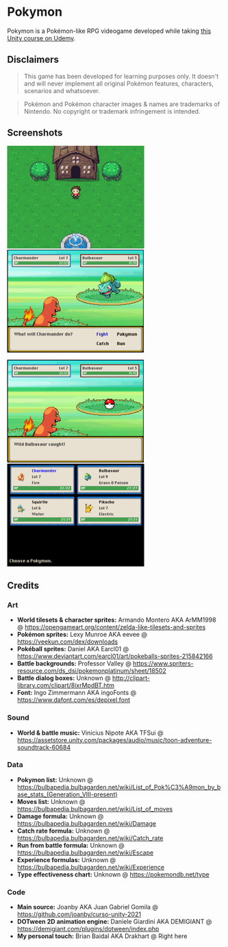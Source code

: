 # Pokymon

Pokymon is a Pokémon-like RPG videogame developed while taking [this Unity course on Udemy](https://www.udemy.com/share/106hyQ3@xr27n-py3L5eQSWov5eMF2nOb4sNUg72v-tENWzunyGr3MIeZa0yzkEfk6i04t01/).

## Disclaimers

> This game has been developed for learning purposes only. It doesn't and will never implement all original Pokémon features, characters, scenarios and whatsoever.

> Pokémon and Pokémon character images & names are trademarks of Nintendo. No copyright or trademark infringement is intended.

## Screenshots
![World](Screenshots/world.png) &nbsp; ![Battle](Screenshots/battle.png)

![Capture](Screenshots/capture.png) &nbsp; ![Party](Screenshots/party.png)

## Credits

### Art
- **World tilesets & character sprites:** Armando Montero AKA ArMM1998 @ https://opengameart.org/content/zelda-like-tilesets-and-sprites
- **Pokémon sprites:** Lexy Munroe AKA eevee @ https://veekun.com/dex/downloads
- **Pokéball sprites:** Daniel AKA Earcl01 @ https://www.deviantart.com/earcl01/art/pokeballs-sprites-215842166
- **Battle backgrounds:** Professor Valley @ https://www.spriters-resource.com/ds_dsi/pokemonplatinum/sheet/18502
- **Battle dialog boxes:** Unknown @ http://clipart-library.com/clipart/8ixrMpdBT.htm
- **Font:** Ingo Zimmermann AKA ingoFonts @ https://www.dafont.com/es/depixel.font

### Sound
- **World & battle music:** Vinicius Nipote AKA TFSui @ https://assetstore.unity.com/packages/audio/music/toon-adventure-soundtrack-60684

### Data
- **Pokymon list:** Unknown @ https://bulbapedia.bulbagarden.net/wiki/List_of_Pok%C3%A9mon_by_base_stats_(Generation_VIII-present)
- **Moves list:** Unknown @ https://bulbapedia.bulbagarden.net/wiki/List_of_moves
- **Damage formula:** Unknown @ https://bulbapedia.bulbagarden.net/wiki/Damage
- **Catch rate formula:** Unknown @ https://bulbapedia.bulbagarden.net/wiki/Catch_rate
- **Run from battle formula:** Unknown @ https://bulbapedia.bulbagarden.net/wiki/Escape
- **Experience formulas:** Unknown @ https://bulbapedia.bulbagarden.net/wiki/Experience
- **Type effectiveness chart:** Unknown @ https://pokemondb.net/type

### Code
- **Main source:** Joanby AKA Juan Gabriel Gomila @ https://github.com/joanby/curso-unity-2021
- **DOTween 2D animation engine:** Daniele Giardini AKA DEMIGIANT @ https://demigiant.com/plugins/dotween/index.php
- **My personal touch:** Brian Baidal AKA Drakhart @ Right here